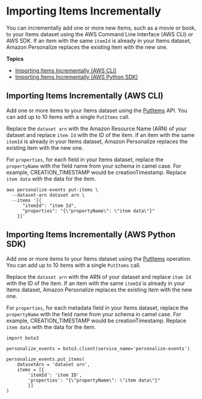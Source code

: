 # Importing Items Incrementally<a name="importing-items"></a>

 You can incrementally add one or more new items, such as a movie or book, to your Items dataset using the AWS Command Line Interface \(AWS CLI\) or AWS SDK\. If an item with the same `itemId` is already in your Items dataset, Amazon Personalize replaces the existing item with the new one\.

**Topics**
+ [Importing Items Incrementally \(AWS CLI\)](#importing-items-cli)
+ [Importing Items Incrementally \(AWS Python SDK\)](#importing-items-sdk)

## Importing Items Incrementally \(AWS CLI\)<a name="importing-items-cli"></a>

Add one or more items to your Items dataset using the [PutItems](API_UBS_PutItems.md) API\. You can add up to 10 items with a single `PutItems` call\.

Replace the `dataset arn` with the Amazon Resource Name \(ARN\) of your dataset and replace `item Id` with the ID of the item\. If an item with the same `itemId` is already in your Items dataset, Amazon Personalize replaces the existing item with the new one\.

 For `properties`, for each field in your Items dataset, replace the `propertyName` with the field name from your schema in camel case\. For example, CREATION\_TIMESTAMP would be creationTimestamp\. Replace `item data` with the data for the item\. 

```
aws personalize-events put-items \
  --dataset-arn dataset arn \
  --items '[{
      "itemId": "item Id",
      "properties": "{\"propertyName\": \"item data\"}"
    }]'
```

## Importing Items Incrementally \(AWS Python SDK\)<a name="importing-items-sdk"></a>

 Add one or more items to your Items dataset using the [PutItems](API_UBS_PutItems.md) operation\. You can add up to 10 items with a single `PutItems` call\.

 Replace the `dataset arn` with the ARN of your dataset and replace `item Id` with the ID of the item\. If an item with the same `itemId` is already in your Items dataset, Amazon Personalize replaces the existing item with the new one\.

 For `properties`, for each metadata field in your Items dataset, replace the `propertyName` with the field name from your schema in camel case\. For example, CREATION\_TIMESTAMP would be creationTimestamp\. Replace `item data` with the data for the item\.

```
import boto3

personalize_events = boto3.client(service_name='personalize-events')

personalize_events.put_items(
    datasetArn = 'dataset arn',
    items = [{
        'itemId': 'item ID',
        'properties': "{\"propertyName\": \"item data\"}"   
        }]
)
```